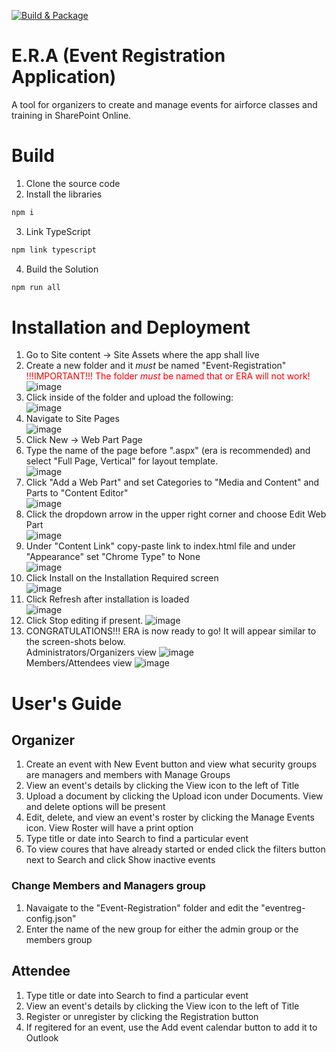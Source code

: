 [![Build & Package](https://github.com/spsprinkles/event-registration/actions/workflows/webpack.yml/badge.svg)](https://github.com/spsprinkles/event-registration/actions/workflows/webpack.yml)

# E.R.A (Event Registration Application)
A tool for organizers to create and manage events for airforce classes and training in SharePoint Online.

# Build
1. Clone the source code
2. Install the libraries
```js
npm i
```
3. Link TypeScript
```js
npm link typescript
```
4. Build the Solution
```js
npm run all
```
# Installation and Deployment
1) Go to Site content -> Site Assets where the app shall live
2) Create a new folder and it _must_ be named "Event-Registration" </br> <span style="color: red;"> !!!IMPORTANT!!! The folder _must_ be named that or ERA will not work! </span>
![image](https://user-images.githubusercontent.com/84786032/135375839-04a622ef-1f03-467d-9da0-0fbc9bcab081.png)
3) Click inside of the folder and upload the following: <br/>
 ![image](https://user-images.githubusercontent.com/84786032/135656176-bba0656e-1ead-4f0d-94e8-b4599e576ebe.png)
5) Navigate to Site Pages <br/>
![image](https://user-images.githubusercontent.com/84786032/135382272-663b6ec0-4bbb-479f-af3c-a9fe4a56d6cc.png)
7) Click New -> Web Part Page
8) Type the name of the page before ".aspx" (era is recommended) and select "Full Page, Vertical" for layout template. <br/>
![image](https://user-images.githubusercontent.com/84786032/135384284-acbfc28c-74d1-4b5b-8350-b835e5db7a41.png)
10) Click "Add a Web Part" and set Categories to "Media and Content" and Parts to "Content Editor" <br/>
![image](https://user-images.githubusercontent.com/84786032/135382433-71365861-3324-4092-ba33-b8ab077bb93f.png)
12) Click the dropdown arrow in the upper right corner and choose Edit Web Part <br/>
![image](https://user-images.githubusercontent.com/84786032/135382472-74cde243-75bc-4a6b-979b-c265e2aa56d8.png)
14) Under "Content Link" copy-paste link to index.html file and under "Appearance" set "Chrome Type" to None <br/>
![image](https://user-images.githubusercontent.com/84786032/135657432-f3c7a841-04c3-4df8-8ff8-d09dba15c92a.png)
16) Click Install on the Installation Required screen <br/>
![image](https://user-images.githubusercontent.com/84786032/135657499-b92ad00a-3b73-41b1-9a31-e729b2ff28d9.png)
18) Click Refresh after installation is loaded <br/>
![image](https://user-images.githubusercontent.com/84786032/135657579-79bc691e-85e6-4c0e-967a-67cffbf16918.png)
20) Click Stop editing if present. 
![image](https://user-images.githubusercontent.com/84786032/135658055-b99a2850-267a-4237-9f48-f3491c4a99aa.png)
22) CONGRATULATIONS!!! ERA is now ready to go! It will appear similar to the screen-shots below. <br/> Administrators/Organizers view
![image](https://user-images.githubusercontent.com/84786032/135383112-b083be33-8360-4393-945a-0bdc3f0ed5db.png) <br/> Members/Attendees view
![image](https://user-images.githubusercontent.com/84786032/135658218-876f7abc-9e3d-40a1-bd04-f738d806d99d.png)



# User's Guide
## Organizer
1) Create an event with New Event button and view what security groups are managers and members with Manage Groups
1) View an event's details by clicking the View icon to the left of Title
2) Upload a document by clicking the Upload icon under Documents. View and delete options will be present
3) Edit, delete, and view an event's roster by clicking the Manage Events icon. View Roster will have a print option
3) Type title or date into Search to find a particular event
4) To view coures that have already started or ended click the filters button next to Search and click Show inactive events
### Change Members and Managers group
1) Navaigate to the "Event-Registration" folder and edit the "eventreg-config.json"
2) Enter the name of the new group for either the admin group or the members group
## Attendee
1) Type title or date into Search to find a particular event
2) View an event's details by clicking the View icon to the left of Title
3) Register or unregister by clicking the Registration button
4) If regitered for an event, use the Add event calendar button to add it to Outlook 
